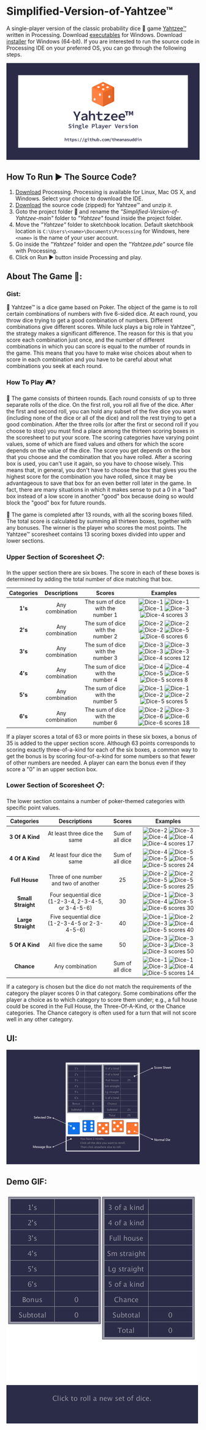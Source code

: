 # Simplified-Version-of-Yahtzee™

A single-player version of the classic probability dice 🎲 game [Yahtzee™](https://en.wikipedia.org/wiki/Yahtzee) written in Processing. Download [executables](https://cutt.ly/LQak6SB) for Windows. Download [installer](https://cutt.ly/TQalec7) for Windows (64-bit). If you are interested to run the source code in Processing IDE on your preferred OS, you can go through the following steps.

![cover](https://raw.githubusercontent.com/theanasuddin/Simplified-Version-of-Yahtzee/main/cover.png?token=AK6UQEVMIKFXCHDMGP3W5EDBAQP6M)

## How To Run ▶ The Source Code?

 1. [Download](https://processing.org/download/) Processing.  Processing is available for Linux, Mac OS X, and Windows. Select your choice to download the IDE.
 2. [Download](https://github.com/theanasuddin/Simplified-Version-of-Yahtzee/archive/refs/heads/main.zip) the source code (zipped) for Yahtzee™ and unzip it.
 3. Goto the project folder 📁 and rename the *"Simplified-Version-of-Yahtzee-main"* folder to *"Yahtzee"* found inside the project folder.
 4. Move the *"Yahtzee"* folder to sketchbook location. Default sketchbook location is `C:\Users\<name>\Documents\Processing` for Windows, here `<name>` is the name of your user account.
 5. Go inside the *"Yahtzee"* folder and open the *"Yahtzee.pde"* source file with Processing.
 6. Click on Run ▶ button inside Processing and play.

## About The Game :game_die::

### Gist: 

:pushpin: Yahtzee™ is a dice game based on Poker. The object of the game is to roll certain combinations of numbers with five 6-sided dice. At each round, you throw dice trying to get a good combination of numbers.  Different combinations give different scores. While luck plays a big role in Yahtzee™, the strategy makes a significant difference. The reason for this is that you score each combination just once, and the number of different combinations in which you can score is equal to the number of rounds in the game. This means that you have to make wise choices about when to score in each combination and you have to be careful about what combinations you seek at each round.

### How To Play :video_game:?

:pushpin: The game consists of thirteen rounds. Each round consists of up to three separate rolls of the dice. On the first roll, you roll all five of the dice. After the first and second roll, you can hold any subset of the five dice you want (including none of the dice or all of the dice) and roll the rest trying to get a good combination. After the three rolls (or after the first or second roll if you choose to stop) you must find a place among the thirteen scoring boxes in the scoresheet to put your score. The scoring categories have varying point values, some of which are fixed values and others for which the score depends on the value of the dice. The score you get depends on the box that you choose and the combination that you have rolled. After a scoring box is used, you can't use it again, so you have to choose wisely. This means that, in general, you don't have to choose the box that gives you the highest score for the combination you have rolled, since it may be advantageous to save that box for an even better roll later in the game. In fact, there are many situations in which it makes sense to put a 0 in a "bad" box instead of a low score in another "good" box because doing so would block the "good" box for future rounds. 

:pushpin: The game is completed after 13 rounds, with all the scoring boxes filled. The total score is calculated by summing all thirteen boxes, together with any bonuses. The winner is the player who scores the most points. The Yahtzee™ scoresheet contains 13 scoring boxes divided into upper and lower sections.

### Upper Section of Scoresheet :clipboard::

In the upper section there are six boxes. The score in each of these boxes is determined by adding the total number of dice matching that box.

| Categories | Descriptions | Scores | Examples |
| :--------: | :----------: | :----: | :------: |
**1's** | Any combination | The sum of dice with the number 1 | <img src="https://upload.wikimedia.org/wikipedia/commons/0/09/Dice-1.svg" alt="Dice-1" width="40" height="40" /> <img src="https://upload.wikimedia.org/wikipedia/commons/0/09/Dice-1.svg" alt="Dice-1" width="40" height="40" /> <img src="https://upload.wikimedia.org/wikipedia/commons/0/09/Dice-1.svg" alt="Dice-1" width="40" height="40" /> <img src="https://upload.wikimedia.org/wikipedia/commons/c/ca/Dice-3.svg" alt="Dice-3" width="40" height="40" /> <img src="https://upload.wikimedia.org/wikipedia/commons/1/16/Dice-4.svg" alt="Dice-4" width="40" height="40" /> scores 3
**2's** | Any combination | The sum of dice with the number 2 | <img src="https://upload.wikimedia.org/wikipedia/commons/3/34/Dice-2.svg" alt="Dice-2" width="40" height="40" /> <img src="https://upload.wikimedia.org/wikipedia/commons/3/34/Dice-2.svg" alt="Dice-2" width="40" height="40" /> <img src="https://upload.wikimedia.org/wikipedia/commons/3/34/Dice-2.svg" alt="Dice-2" width="40" height="40" /> <img src="https://upload.wikimedia.org/wikipedia/commons/d/dc/Dice-5.svg" alt="Dice-5" width="40" height="40" /> <img src="https://upload.wikimedia.org/wikipedia/commons/d/d7/Dice-6a.svg" alt="Dice-6" width="40" height="40" /> scores 6
**3's** | Any combination | The sum of dice with the number 3 | <img src="https://upload.wikimedia.org/wikipedia/commons/c/ca/Dice-3.svg" alt="Dice-3" width="40" height="40" /> <img src="https://upload.wikimedia.org/wikipedia/commons/c/ca/Dice-3.svg" alt="Dice-3" width="40" height="40" /> <img src="https://upload.wikimedia.org/wikipedia/commons/c/ca/Dice-3.svg" alt="Dice-3" width="40" height="40" /> <img src="https://upload.wikimedia.org/wikipedia/commons/c/ca/Dice-3.svg" alt="Dice-3" width="40" height="40" /> <img src="https://upload.wikimedia.org/wikipedia/commons/1/16/Dice-4.svg" alt="Dice-4" width="40" height="40" /> scores 12
**4's** | Any combination | The sum of dice with the number 4 | <img src="https://upload.wikimedia.org/wikipedia/commons/1/16/Dice-4.svg" alt="Dice-4" width="40" height="40" /> <img src="https://upload.wikimedia.org/wikipedia/commons/1/16/Dice-4.svg" alt="Dice-4" width="40" height="40" /> <img src="https://upload.wikimedia.org/wikipedia/commons/d/dc/Dice-5.svg" alt="Dice-5" width="40" height="40" /> <img src="https://upload.wikimedia.org/wikipedia/commons/d/dc/Dice-5.svg" alt="Dice-5" width="40" height="40" /> <img src="https://upload.wikimedia.org/wikipedia/commons/d/dc/Dice-5.svg" alt="Dice-5" width="40" height="40" /> scores 8
**5's** | Any combination | The sum of dice with the number 5 | <img src="https://upload.wikimedia.org/wikipedia/commons/0/09/Dice-1.svg" alt="Dice-1" width="40" height="40" /> <img src="https://upload.wikimedia.org/wikipedia/commons/0/09/Dice-1.svg" alt="Dice-1" width="40" height="40" /> <img src="https://upload.wikimedia.org/wikipedia/commons/3/34/Dice-2.svg" alt="Dice-2" width="40" height="40" /> <img src="https://upload.wikimedia.org/wikipedia/commons/3/34/Dice-2.svg" alt="Dice-2" width="40" height="40" /> <img src="https://upload.wikimedia.org/wikipedia/commons/d/dc/Dice-5.svg" alt="Dice-5" width="40" height="40" /> scores 5
**6's** | Any combination | The sum of dice with the number 6 | <img src="https://upload.wikimedia.org/wikipedia/commons/3/34/Dice-2.svg" alt="Dice-2" width="40" height="40" /> <img src="https://upload.wikimedia.org/wikipedia/commons/c/ca/Dice-3.svg" alt="Dice-3" width="40" height="40" /> <img src="https://upload.wikimedia.org/wikipedia/commons/d/d7/Dice-6a.svg" alt="Dice-6" width="40" height="40" /> <img src="https://upload.wikimedia.org/wikipedia/commons/d/d7/Dice-6a.svg" alt="Dice-6" width="40" height="40" /> <img src="https://upload.wikimedia.org/wikipedia/commons/d/d7/Dice-6a.svg" alt="Dice-6" width="40" height="40" /> scores 18

If a player scores a total of 63 or more points in these six boxes, a bonus of 35 is added to the upper section score. Although 63 points corresponds to scoring exactly three-of-a-kind for each of the six boxes, a common way to get the bonus is by scoring four-of-a-kind for some numbers so that fewer of other numbers are needed. A player can earn the bonus even if they score a "0" in an upper section box.

### Lower Section of Scoresheet :clipboard::

The lower section contains a number of poker-themed categories with specific point values.

| Categories | Descriptions | Scores | Examples |
| :--------: | :----------: | :----: | :------: |
**3 Of A Kind** | At least three dice the same | Sum of all dice | <img src="https://upload.wikimedia.org/wikipedia/commons/3/34/Dice-2.svg" alt="Dice-2" width="40" height="40" /> <img src="https://upload.wikimedia.org/wikipedia/commons/c/ca/Dice-3.svg" alt="Dice-3" width="40" height="40" /> <img src="https://upload.wikimedia.org/wikipedia/commons/1/16/Dice-4.svg" alt="Dice-4" width="40" height="40" /> <img src="https://upload.wikimedia.org/wikipedia/commons/1/16/Dice-4.svg" alt="Dice-4" width="40" height="40" /> <img src="https://upload.wikimedia.org/wikipedia/commons/1/16/Dice-4.svg" alt="Dice-4" width="40" height="40" /> scores 17
**4 Of A Kind** | At least four dice the same | Sum of all dice | <img src="https://upload.wikimedia.org/wikipedia/commons/1/16/Dice-4.svg" alt="Dice-4" width="40" height="40" /> <img src="https://upload.wikimedia.org/wikipedia/commons/d/dc/Dice-5.svg" alt="Dice-5" width="40" height="40" /> <img src="https://upload.wikimedia.org/wikipedia/commons/d/dc/Dice-5.svg" alt="Dice-5" width="40" height="40" /> <img src="https://upload.wikimedia.org/wikipedia/commons/d/dc/Dice-5.svg" alt="Dice-5" width="40" height="40" /> <img src="https://upload.wikimedia.org/wikipedia/commons/d/dc/Dice-5.svg" alt="Dice-5" width="40" height="40" /> scores 24
**Full House** | Three of one number and two of another | 25 | <img src="https://upload.wikimedia.org/wikipedia/commons/3/34/Dice-2.svg" alt="Dice-2" width="40" height="40" /> <img src="https://upload.wikimedia.org/wikipedia/commons/3/34/Dice-2.svg" alt="Dice-2" width="40" height="40" /> <img src="https://upload.wikimedia.org/wikipedia/commons/d/dc/Dice-5.svg" alt="Dice-5" width="40" height="40" /> <img src="https://upload.wikimedia.org/wikipedia/commons/d/dc/Dice-5.svg" alt="Dice-5" width="40" height="40" /> <img src="https://upload.wikimedia.org/wikipedia/commons/d/dc/Dice-5.svg" alt="Dice-5" width="40" height="40" /> scores 25
**Small Straight** | Four sequential dice (1-2-3-4, 2-3-4-5, or 3-4-5-6) | 30 | <img src="https://upload.wikimedia.org/wikipedia/commons/0/09/Dice-1.svg" alt="Dice-1" width="40" height="40" /> <img src="https://upload.wikimedia.org/wikipedia/commons/c/ca/Dice-3.svg" alt="Dice-3" width="40" height="40" /> <img src="https://upload.wikimedia.org/wikipedia/commons/1/16/Dice-4.svg" alt="Dice-4" width="40" height="40" /> <img src="https://upload.wikimedia.org/wikipedia/commons/d/dc/Dice-5.svg" alt="Dice-5" width="40" height="40" /> <img src="https://upload.wikimedia.org/wikipedia/commons/d/d7/Dice-6a.svg" alt="Dice-6" width="40" height="40" /> scores 30
**Large Straight** | Five sequential dice (1-2-3-4-5 or 2-3-4-5-6) | 40 | <img src="https://upload.wikimedia.org/wikipedia/commons/0/09/Dice-1.svg" alt="Dice-1" width="40" height="40" /> <img src="https://upload.wikimedia.org/wikipedia/commons/3/34/Dice-2.svg" alt="Dice-2" width="40" height="40" /> <img src="https://upload.wikimedia.org/wikipedia/commons/c/ca/Dice-3.svg" alt="Dice-3" width="40" height="40" /> <img src="https://upload.wikimedia.org/wikipedia/commons/1/16/Dice-4.svg" alt="Dice-4" width="40" height="40" /> <img src="https://upload.wikimedia.org/wikipedia/commons/d/dc/Dice-5.svg" alt="Dice-5" width="40" height="40" /> scores 40
**5 Of A Kind** | All five dice the same | 50 | <img src="https://upload.wikimedia.org/wikipedia/commons/c/ca/Dice-3.svg" alt="Dice-3" width="40" height="40" /> <img src="https://upload.wikimedia.org/wikipedia/commons/c/ca/Dice-3.svg" alt="Dice-3" width="40" height="40" /> <img src="https://upload.wikimedia.org/wikipedia/commons/c/ca/Dice-3.svg" alt="Dice-3" width="40" height="40" /> <img src="https://upload.wikimedia.org/wikipedia/commons/c/ca/Dice-3.svg" alt="Dice-3" width="40" height="40" /> <img src="https://upload.wikimedia.org/wikipedia/commons/c/ca/Dice-3.svg" alt="Dice-3" width="40" height="40" /> scores 50
**Chance** | Any combination | Sum of all dice | <img src="https://upload.wikimedia.org/wikipedia/commons/0/09/Dice-1.svg" alt="Dice-1" width="40" height="40" /> <img src="https://upload.wikimedia.org/wikipedia/commons/0/09/Dice-1.svg" alt="Dice-1" width="40" height="40" /> <img src="https://upload.wikimedia.org/wikipedia/commons/c/ca/Dice-3.svg" alt="Dice-3" width="40" height="40" /> <img src="https://upload.wikimedia.org/wikipedia/commons/1/16/Dice-4.svg" alt="Dice-4" width="40" height="40" /> <img src="https://upload.wikimedia.org/wikipedia/commons/d/dc/Dice-5.svg" alt="Dice-5" width="40" height="40" /> scores 14

If a category is chosen but the dice do not match the requirements of the category the player scores 0 in that category. Some combinations offer the player a choice as to which category to score them under; e.g., a full house could be scored in the Full House, the Three-Of-A-Kind, or the Chance categories. The Chance category is often used for a turn that will not score well in any other category.

## UI:

![user interface](https://raw.githubusercontent.com/theanasuddin/Simplified-Version-of-Yahtzee/main/main_ui.png?token=AK6UQEU435XTQFUM4JBQTHDBAQQAG)

## Demo GIF:

![demo](https://raw.githubusercontent.com/theanasuddin/Simplified-Version-of-Yahtzee/main/demo.gif?token=AK6UQEUCVK7KJVNQQOXCXEDBAQQC4)

